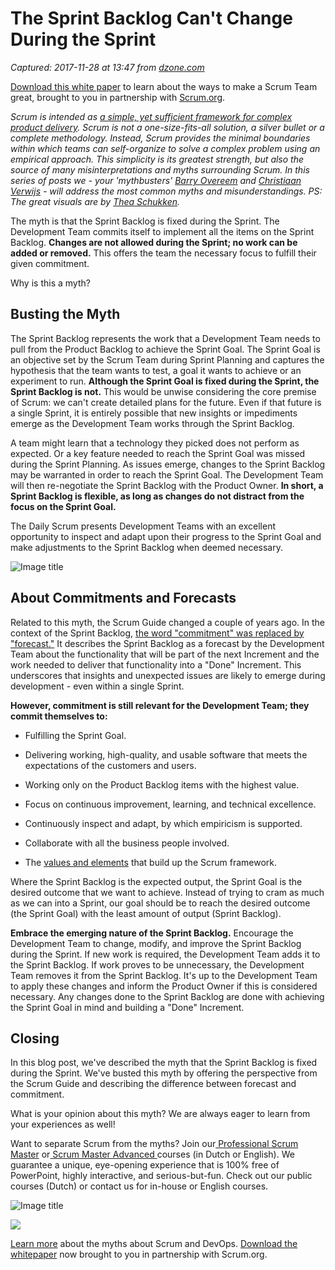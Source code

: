 # The Sprint Backlog Can't Change During the Sprint

_Captured: 2017-11-28 at 13:47 from [dzone.com](https://dzone.com/articles/myth-2-the-sprint-backlog-cant-change-during-the-s?edition=338993&utm_source=Zone%20Newsletter&utm_medium=email&utm_campaign=agile%202017-11-28)_

[Download this white paper](https://dzone.com/go?i=150025&u=https%3A%2F%2Fwww.scrum.org%2FAbout%2FAll-Articles%2FarticleType%2FArticleView%2FarticleId%2F1029%2FCharacteristics-of-a-Great-Scrum-Team%3Futm_source%3DDZone%26utm_medium%3DArticle%26utm_campaign%3DGreatScrumTeam) to learn about the ways to make a Scrum Team great, brought to you in partnership with [Scrum.org](https://dzone.com/go?i=150025&u=https%3A%2F%2Fwww.scrum.org%2FAbout%2FAll-Articles%2FarticleType%2FArticleView%2FarticleId%2F1029%2FCharacteristics-of-a-Great-Scrum-Team%3Futm_source%3DDZone%26utm_medium%3DArticle%26utm_campaign%3DGreatScrumTeam).

_Scrum is intended as [a simple, yet sufficient framework for complex product delivery](https://guntherverheyen.com/2017/09/14/scrum-period/). Scrum is not a one-size-fits-all solution, a silver bullet or a complete methodology. Instead, Scrum provides the minimal boundaries within which teams can self-organize to solve a complex problem using an empirical approach. This simplicity is its greatest strength, but also the source of many misinterpretations and myths surrounding Scrum. In this series of posts we - your 'mythbusters' [Barry Overeem](https://www.linkedin.com/in/barryovereem/) and [Christiaan Verwijs](https://www.linkedin.com/in/christiaanverwijs/) - will address the most common myths and misunderstandings. PS: The great visuals are by [Thea Schukken](https://www.linkedin.com/in/theaschukken/)._

The myth is that the Sprint Backlog is fixed during the Sprint. The Development Team commits itself to implement all the items on the Sprint Backlog. **Changes are not allowed during the Sprint; no work can be added or removed.** This offers the team the necessary focus to fulfill their given commitment.

Why is this a myth?

## Busting the Myth

The Sprint Backlog represents the work that a Development Team needs to pull from the Product Backlog to achieve the Sprint Goal. The Sprint Goal is an objective set by the Scrum Team during Sprint Planning and captures the hypothesis that the team wants to test, a goal it wants to achieve or an experiment to run. **Although the Sprint Goal is fixed during the Sprint, the Sprint Backlog is not.** This would be unwise considering the core premise of Scrum: we can't create detailed plans for the future. Even if that future is a single Sprint, it is entirely possible that new insights or impediments emerge as the Development Team works through the Sprint Backlog.

A team might learn that a technology they picked does not perform as expected. Or a key feature needed to reach the Sprint Goal was missed during the Sprint Planning. As issues emerge, changes to the Sprint Backlog may be warranted in order to reach the Sprint Goal. The Development Team will then re-negotiate the Sprint Backlog with the Product Owner. **In short, a Sprint Backlog is flexible, as long as changes do not distract from the focus on the Sprint Goal.**

The Daily Scrum presents Development Teams with an excellent opportunity to inspect and adapt upon their progress to the Sprint Goal and make adjustments to the Sprint Backlog when deemed necessary.

![Image title](https://dzone.com/storage/temp/7298138-sprint-backlog-cannot-change-768x406.png)

## About Commitments and Forecasts

Related to this myth, the Scrum Guide changed a couple of years ago. In the context of the Sprint Backlog, [the word "commitment" was replaced by "forecast."](https://www.scrum.org/resources/commitment-vs-forecast-subtle-important-change-scrum) It describes the Sprint Backlog as a forecast by the Development Team about the functionality that will be part of the next Increment and the work needed to deliver that functionality into a "Done" Increment. This underscores that insights and unexpected issues are likely to emerge during development - even within a single Sprint.

**However, commitment is still relevant for the Development Team; they commit themselves to:**

  * Fulfilling the Sprint Goal.

  * Delivering working, high-quality, and usable software that meets the expectations of the customers and users.

  * Working only on the Product Backlog items with the highest value.

  * Focus on continuous improvement, learning, and technical excellence.

  * Continuously inspect and adapt, by which empiricism is supported.

  * Collaborate with all the business people involved.

  * The [values and elements](https://www.scrum.org/resources/commitment-vs-forecast-subtle-important-change-scrum) that build up the Scrum framework.

Where the Sprint Backlog is the expected output, the Sprint Goal is the desired outcome that we want to achieve. Instead of trying to cram as much as we can into a Sprint, our goal should be to reach the desired outcome (the Sprint Goal) with the least amount of output (Sprint Backlog).

**Embrace the emerging nature of the Sprint Backlog.** Encourage the Development Team to change, modify, and improve the Sprint Backlog during the Sprint. If new work is required, the Development Team adds it to the Sprint Backlog. If work proves to be unnecessary, the Development Team removes it from the Sprint Backlog. It's up to the Development Team to apply these changes and inform the Product Owner if this is considered necessary. Any changes done to the Sprint Backlog are done with achieving the Sprint Goal in mind and building a "Done" Increment.

## Closing

In this blog post, we've described the myth that the Sprint Backlog is fixed during the Sprint. We've busted this myth by offering the perspective from the Scrum Guide and describing the difference between forecast and commitment.

What is your opinion about this myth? We are always eager to learn from your experiences as well!

Want to separate Scrum from the myths? Join our[ Professional Scrum Master](http://www.barryovereem.com/psm-training/) or[ Scrum Master Advanced ](http://www.barryovereem.com/scrum-master-advanced/)courses (in Dutch or English). We guarantee a unique, eye-opening experience that is 100% free of PowerPoint, highly interactive, and serious-but-fun. Check out our public courses (Dutch) or contact us for in-house or English courses.

![Image title](https://dzone.com/storage/temp/7298139-the-mythbusters-768x477.png)

![](http://www.barryovereem.com/wp-content/uploads/The-MythBusters.png)

[Learn more](https://dzone.com/go?i=259322&u=https%3A%2F%2Fwww.scrum.org%2Fresources%2Fconvergence-scrum-and-devops%3Futm_source%3Ddzone%26utm_medium%3Ddevops) about the myths about Scrum and DevOps. [Download the whitepaper](https://dzone.com/go?i=259322&u=https%3A%2F%2Fwww.scrum.org%2Fresources%2Fconvergence-scrum-and-devops%3Futm_source%3Ddzone%26utm_medium%3Ddevops) now brought to you in partnership with Scrum.org.
